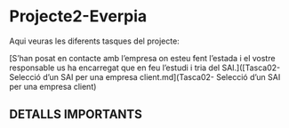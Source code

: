# Projecte2-Everpia

Aqui veuras les diferents tasques del projecte:

 [S’han posat en contacte amb l’empresa on esteu fent l’estada i el vostre responsable us ha encarregat que en feu l’estudi i tria del SAI.]([Tasca02-Selecció d’un SAI per una empresa client.md](Tasca02- Selecció d’un SAI per una empresa client) 
 


## DETALLS IMPORTANTS
